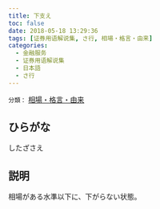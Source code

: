```yaml
---
title: 下支え
toc: false
date: 2018-05-18 13:29:36
tags: [证券用语解说集, さ行, 相場・格言・由来]
categories:
  - 金融服务
  - 证券用语解说集
  - 日本語
  - さ行
---
```


`分類：` [相場・格言・由来](/tags/相場・格言・由来/)

## ひらがな

したざさえ

## 説明

相場がある水準以下に、下がらない状態。
